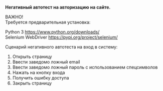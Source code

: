 **Негативный автотест на авторизацию на сайте.**

ВАЖНО!  
Требуется предварительная установка: 

Python 3 https://www.python.org/downloads/  
Selenium WebDriver https://pypi.org/project/selenium/

Сценарий негативного автотеста на вход в систему:

1. Открыть страницу
2. Ввести заведомо ложный email
3. Ввести заведомо ложный пароль с использованием спецсимволов
4. Нажать на кнопку входа
5. Получить ошибку доступа
6. Закрыть страницу
